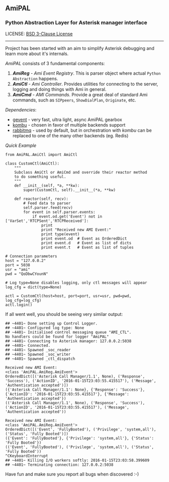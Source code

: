 AmiPAL
---

### Python Abstraction Layer for Asterisk manager interface

LICENSE: [BSD 3-Clause License](https://opensource.org/licenses/BSD-3-Clause)

---

Project has been started with an aim to simplify Asterisk debugging and learn more about it's internals.

*AmiPAL* consists of 3 fundamental components:

1. ***AmiReg*** - *Ami Event Registry*. This is parser object where actual `Python Abstraction` happens.
2. ***AmiCtl*** - *Ami Controller*. Provides utilities for connecting to the server, logging and doing things with Ami in general.
3. ***AmiCmd*** - *AMI Commands*. Provide a great deal of standard Ami commands, such as `SIPpeers`, `ShowDialPlan`, `Originate`, etc.

*Dependencies*:

- [gevent](http://www.gevent.org) - very fast, ultra light, async AmiPAL gearbox
- [kombu](http://kombu.readthedocs.org/en/latest) - chosen in favor of multiple backends support
- [rabbitmq](http://www.rabbitmq.com/getstarted.html) - used by default, but in orchestration with *kombu* can be replaced to one of the many other backends (eg. Redis)

*Quick Example*

    from AmiPAL.AmiCtl import AmiCtl
    
    class CustomCtl(AmiCtl):
        """
        Subclass AmiCtl or AmiCmd and override their reactor method
        to do something useful.
        """
        def __init__(self, *a, **kw):
            super(CustomCtl, self).__init__(*a, **kw)
    
        def reactor(self, recv):
            # Feed data to parser
            self.parser.feed(recv)
            for event in self.parser.events:
                if event.od.get('Event') not in ['VarSet','RTCPSent','RTCPReceived']:
                    print
                    print "Received new AMI Event:"
                    print type(event)
                    print event.od  # Event as OrderedDict
                    print event.d   # Event as list of dicts
                    print event.t   # Event as list of tuples
    
    # Connection parameters
    host = "127.0.0.2"
    port = 5038
    usr = "ami"
    pwd = "QoDbwCYounN"
    
    # Log type=None disables logging, only ctl messages will appear
    log_cfg = dict(type=None)
    
    actl = CustomCtl(host=host, port=port, usr=usr, pwd=pwd, log_cfg=log_cfg)
    actl.login()


If all went well, you should be seeing very similar output:


    ## ~4401~ Done setting up Control Logger.
    ## ~4401~ Configured log type: None
    ## ~4401~ Initialised control messaging queue "AMI_CTL".
    No handlers could be found for logger "AmiPAL"
    ## ~4401~ Connecting to Asterisk manager: 127.0.0.2:5038
    ## ~4401~ Connected.
    ## ~4401~ Spawned _soc_reader
    ## ~4401~ Spawned _soc_writer
    ## ~4401~ Spawned _ctl_dispatch
    
    Received new AMI Event:
    <class 'AmiPAL.AmiReg.AmiEvent'>
    OrderedDict([('Asterisk Call Manager/1.1', None), ('Response', 'Success'), ('ActionID', '2016-01-15T23:03:55.415517'), ('Message', 'Authentication accepted')])
    ({'Asterisk Call Manager/1.1': None}, {'Response': 'Success'}, {'ActionID': '2016-01-15T23:03:55.415517'}, {'Message': 'Authentication accepted'})
    (('Asterisk Call Manager/1.1', None), ('Response', 'Success'), ('ActionID', '2016-01-15T23:03:55.415517'), ('Message', 'Authentication accepted'))
    
    Received new AMI Event:
    <class 'AmiPAL.AmiReg.AmiEvent'>
    OrderedDict([('Event', 'FullyBooted'), ('Privilege', 'system,all'), ('Status', 'Fully Booted')])
    ({'Event': 'FullyBooted'}, {'Privilege': 'system,all'}, {'Status': 'Fully Booted'})
    (('Event', 'FullyBooted'), ('Privilege', 'system,all'), ('Status', 'Fully Booted'))
    ^CKeyboardInterrupt
    ## ~4401~ Killing I/O workers softly: 2016-01-15T23:03:58.399609
    ## ~4401~ Terminating connection: 127.0.0.2:5038


Have fun and make sure you report all bugs when discovered :-)
